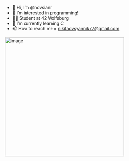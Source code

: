 - 👋 Hi, I’m @novsiann
- 👀 I’m interested in programming!
- ✌🏽 Student at 42 Wolfsburg 
- 🌱 I’m currently learning C 
- 📫 How to reach me = nikitaovsyannik77@gmail.com
<img width="387" alt="image" src="https://user-images.githubusercontent.com/79808917/214277344-96c378c2-8fb4-4eba-a17a-3c0b14df10d4.png">
